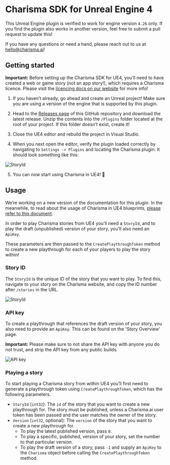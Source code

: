 # Charisma SDK for Unreal Engine 4

This Unreal Engine plugin is verified to work for engine version `4.26` only. If you find the plugin also works in another version, feel free to submit a pull request to update this!

If you have any questions or need a hand, please reach out to us at [hello@charisma.ai](mailto:hello@charisma.ai)!

## Getting started

**Important:** Before setting up the Charisma SDK for UE4, you’ll need to have created a web or game story (not an app story!), which requires a Charisma licence. Please visit the [licencing docs on our website](https://charisma.ai/docs/licencing) for more info!

1. If you haven’t already, go ahead and create an Unreal project! Make sure you are using a version of the engine that is supported by this plugin.

2. Head to the [Releases page](https://github.com/charisma-ai/charisma-sdk-ue4/releases) of this GitHub repository and download the latest release. Unzip the contents into the `/Plugins` folder located at the root of your project. If this folder doesn’t exist, create it!

3. Close the UE4 editor and rebuild the project in Visual Studio.

4. When you next open the editor, verify the plugin loaded correctly by navigating to `Settings -> Plugins` and locating the Charisma plugin. It should look something like this:

![StoryId](https://i.ibb.co/6Y5qyK6/charisma-plugin.png)

5. You can now start using Charisma in UE4! 🎉

## Usage

We’re working on a new version of the documentation for this plugin. In the meanwhile, to read about the usage of Charisma in UE4 blueprints, [please refer to this document](https://docs.google.com/document/d/1z64Xhe9ij9hpjum1bOzfNEQ8bhwmtHLdiXOlgYsjwFY/edit?usp=sharing).

In order to play Charisma stories from UE4 you’ll need a `StoryId`, and to play the draft (unpublished) version of your story, you’ll also need an `ApiKey`.

These parameters are then passed to the `CreatePlaythroughToken` method to create a new playthrough for each of your players to play the story within!

### Story ID

The `StoryId` is the unique ID of the story that you want to play. To find this, navigate to your story on the Charisma website, and copy the ID number after `/stories` in the URL.

![StoryId](https://i.ibb.co/sPqS9n2/StoryId.png)

### API key

To create a playthrough that references the draft version of your story, you also need to provide an `ApiKey`. This can be found on the 'Story Overview' page.

**Important:** Please make sure to not share the API key with anyone you do not trust, and strip the API key from any public builds.

![API key](https://i.ibb.co/X86bNVK/API-key.png)

### Playing a story

To start playing a Charisma story from within UE4 you’ll first need to generate a playthrough token using `CreatePlaythroughToken`, which has the following parameters.

- `StoryId` (`int32`): The `id` of the story that you want to create a new playthrough for. The story must be published, unless a Charisma.ai user token has been passed and the user matches the owner of the story.
- `Version` (`int32`, optional): The `version` of the story that you want to create a new playthrough for.
  - To play the latest published version, pass `0`.
  - To play a specific, published, version of your story, set the number to that particular version.
  - To play the draft version of a story, pass `-1` and supply an `ApiKey` to the `Charisma` object before calling the `CreatePlaythroughToken` method.
